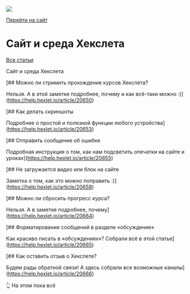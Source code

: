 [![](https://files.carrotquest.app/knowledge-bases-images/logos/64033/1726575914708-nb7xvabz.png)](../index.html)

[Перейти на сайт](https://ru.hexlet.io)

# Сайт и среда Хекслета

[Все статьи](../index.html)

Сайт и среда Хекслета

[## Можно ли стримить прохождение курсов Хекслета?

Нельзя. А в этой заметке подробнее, почему и как всё-таки можно :)](https://help.hexlet.io/article/20650)

[## Как делать скриншоты

Подробнее о простой и полезной функции любого устройства](https://help.hexlet.io/article/20653)

[## Отправить сообщение об ошибке

Подробная инструкция о том, как нам подсветить опечатки на сайте и уроках](https://help.hexlet.io/article/20655)

[## Не загружается видео или блок на сайте

Заметка о том, как это можно поправить :)](https://help.hexlet.io/article/20658)

[## Можно ли сбросить прогресс курса?

Нельзя. А в заметке подробнее, почему](https://help.hexlet.io/article/20664)

[## Форматирование сообщений в разделе «обсуждение»

Как красиво писать в «обсуждениях»? Собрали всё в этой статье](https://help.hexlet.io/article/20665)

[## Как оставить отзыв о Хекслете?

Будем рады обратной связи! А здесь собрали все возможные каналы](https://help.hexlet.io/article/20666)

👆 На этом пока всё